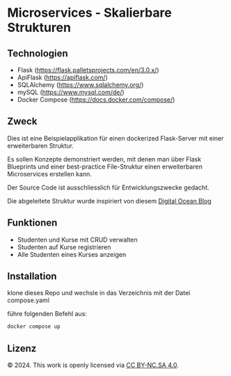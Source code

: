 # Microservices - Skalierbare Strukturen

## Technologien

- Flask (https://flask.palletsprojects.com/en/3.0.x/)
- ApiFlask (https://apiflask.com/)
- SQLAlchemy (https://www.sqlalchemy.org/)
- mySQL (https://www.mysql.com/de/)
- Docker Compose (https://docs.docker.com/compose/)

## Zweck

Dies ist eine Beispielapplikation für einen dockerized Flask-Server mit einer erweiterbaren Struktur.

Es sollen Konzepte demonstriert werden, mit denen man über Flask Blueprints und einer best-practice File-Struktur einen erweiterbaren Microservices erstellen kann.

Der Source Code ist ausschliesslich für Entwicklungszwecke gedacht.

Die abgeleitete Struktur wurde inspiriert von diesem [Digital Ocean Blog](https://www.digitalocean.com/community/tutorials/how-to-structure-a-large-flask-application-with-flask-blueprints-and-flask-sqlalchemy)

## Funktionen

- Studenten und Kurse mit CRUD verwalten
- Studenten auf Kurse registrieren
- Alle Studenten eines Kurses anzeigen

## Installation

klone dieses Repo und wechsle in das Verzeichnis mit der Datei compose.yaml

führe folgenden Befehl aus:

```bash
docker compose up
```

## Lizenz

© 2024. This work is openly licensed via [CC BY-NC.SA 4.0](https://creativecommons.org/licenses/by-nc-sa/4.0/).

